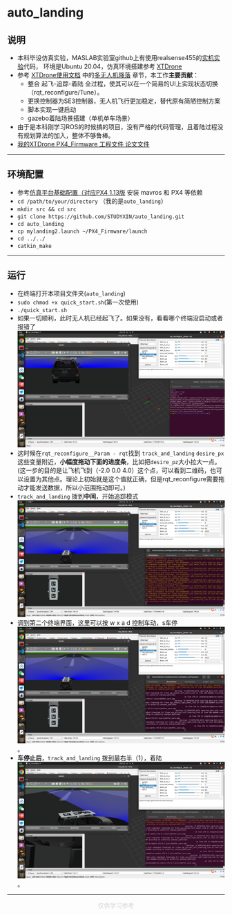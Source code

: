 # auto_landing
## 说明
- 本科毕设仿真实验，MASLAB实验室github上有使用realsense455的[实机实验](https://github.com/HITSZ-MAS/auto_landing)代码， 环境是Ubuntu 20.04，仿真环境搭建参考 [XTDrone](https://github.com/robin-shaun/XTDrone/tree/master)
- 参考 [XTDrone使用文档](https://www.yuque.com/xtdrone/manual_cn) 中的[多无人机降落](https://www.yuque.com/xtdrone/manual_cn/precision_landing) 章节，本工作**主要贡献**：
    - 整合 起飞-追踪-着陆 全过程，使其可以在一个简易的UI上实现状态切换（rqt_reconfigure/Tune）。
    - 更换控制器为SE3控制器，无人机飞行更加稳定，替代原有简陋控制方案
    - 脚本实现一键启动
    - gazebo着陆场景搭建（单机单车场景）
- 由于是本科刚学习ROS的时候搞的项目，没有严格的代码管理，且着陆过程没有规划算法的加入，整体不够鲁棒。
- [我的XTDrone PX4_Firmware 工程文件 论文文件](https://pan.baidu.com/s/1nRMLu1X8nQfmc9oagIE2JA) 

---

## 环境配置
<!-- - **建议先跑通XTDrone[多无人机降落](https://www.yuque.com/xtdrone/manual_cn/precision_landing)历程** -->
- 参考[仿真平台基础配置（对应PX4 1.13版](https://www.yuque.com/xtdrone/manual_cn/basic_config_13) 安装 mavros 和 PX4 等依赖
- `cd /path/to/your/directory` （我的是`auto_landing`）
- `mkdir src && cd src`
- `git clone https://github.com/STUDYXIN/auto_landing.git`
- `cd auto_landing`
- `cp mylanding2.launch ~/PX4_Firmware/launch`
- `cd ../../`
- `catkin_make`

---

## 运行
- 在终端打开本项目文件夹(`auto_landing`)
- `sudo chmod +x quick_start.sh`(第一次使用)
- `./quick_start.sh`
- 如果一切顺利，此时无人机已经起飞了。如果没有，看看哪个终端没启动或者报错了 ![起飞](pictures/arm.png)
- 这时候在`rqt_reconfigure__Param - rqt`找到 `track_and_landing` `desire_px` 这些变量附近，**小幅度拖动下面的进度条**，比如把`desire_pz`大小拉大一点。(这一步的目的是让飞机飞到（-2.0 0.0 4.0）这个点，可以看到二维码，也可以设置为其他点。理论上初始就是这个值就正确，但是rqt_reconfigure需要拖动才能发送数据，所以小范围拖动即可。)
- `track_and_landing` 拨到**中间**，开始追踪模式![see_tag](pictures/see_tag.png)
- 调到第二个终端界面，这里可以按 w x a d 控制车动，s车停![move_car](pictures/move_car.png)。
- **车停止后**，`track_and_landing` 拨到最右半（1），着陆![land](pictures/land.png)。

---
<p style="color: lightgray; text-align: center;">仅供学习参考</p>
